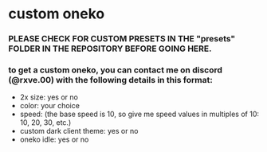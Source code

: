 # custom oneko
### PLEASE CHECK FOR CUSTOM PRESETS IN THE "presets" FOLDER IN THE REPOSITORY BEFORE GOING HERE.
### to get a custom oneko, you can contact me on discord (@rxve.00) with the following details in this format:

* 2x size: yes or no
* color: your choice
* speed: (the base speed is 10, so give me speed values in multiples of 10: 10, 20, 30, etc.)
* custom dark client theme: yes or no
* oneko idle: yes or no
